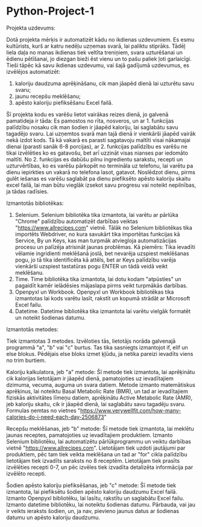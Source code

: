 # Python-Project-1
Projekta uzdevums:

Dotā projekta mērķis ir automatizēt kādu no ikdienas uzdevumiem. Es esmu kultūrists, kurš ar katru nedēļu uzņemas svarā, lai paliktu stiprāks. Tādēļ liela daļa no manas ikdienas tiek veltīta treniņiem, svara uzturēšanai un ēdienu pētīšanai, jo diezgan bieži ēst vienu un to pašu paliek ļoti garlaicīgi. Tieši tāpēc kā savu ikdienas uzdevumu, vai šajā gadījumā uzdevumus, es izvēlējos automatizēt:
1. kaloriju daudzuma aprēķināšanu, cik man jāapēd dienā lai uzturētu savu svaru;
2. jaunu recepšu meklēšanu;
3. apēsto kaloriju piefiksēšanu Excel failā.

Šī projekta kodu es varēšu lietot vairākas reizes dienā, jo galvenā pamatideja ir tāda: Es pamostos no rīta, nosveros, un ar 1. funkcijas palīdzību nosaku cik man šodien ir jāapēd kaloriju, lai saglabātu savu tagadējo svaru. Lai uzņemtos svarā man tajā dienā ir vienkārši jāapēd vairāk nekā izdot kods. Tā kā vakarā es parasti sagatavoju maltīti visai nākamajai dienai (parasti sanāk 6-8 porcijas), ar 2. funkcijas palīdzību es varēšu ne tikai izvēlēties ko es gatavošu, bet arī uzzināt visas nianses par iedomāto maltīti. No 2. funkcijas es dabūšu pilnu ingredientu sarakstu, recepti un uzturvērtības, ko es varēšu pārkopēt no termināla uz telefonu, lai varētu pa dienu iepirkties un vakarā no telefona lasot, gatavot. Noslēdzot dienu, pirms gulēt iešanas es varēšu saglabāt pa dienu piefiksēto apēsto kaloriju skaitu excel failā, lai man būtu vieglāk izsekot savu progresu vai noteikt nepilnības, ja tādas radīsies.


Izmantotās bibliotēkas:
1. Selenium. Selenium bibliotēka tika izmantota, lai varētu ar pārlūka "Chrome" palīdzību automatizēt darbības veiktas "https://www.allrecipes.com" vietnē. Tālāk no Selenium bibliotēkas tika importēts Webdriver, no kura savukārt tika importētas funkcijas kā Service, By un Keys, kas man turpmāk atviegloja automatizācijas procesu un palīzēja atrisināt jaunas problēmas. Kā piemērs: Tika ievadīti vēlamie ingridienti meklēšanā joslā, bet nevarēja uzspiest meklēšanas pogu, jo tā tika identificēta kā attēls, bet ar Keys palīdzību varēja vienkārši uzspiest tastatūras pogu ENTER un tādā veidā veikt meklēšanu.
2. Time. Time bibliotēka tika izmantota, lai dotu kodam "atpūsties" un pagaidīt kamēr ielādēsies mājaslapa pirms veikt turpmākās darbības.
3. Openpyxl un Workbook. Openpyxl un Workbook bibliotēkas tika izmantotas lai kods varētu lasīt, rakstīt un kopumā strādāt ar Microsoft Excel failu.
4. Datetime. Datetime bibliotēka tika izmantota lai varētu vielgāk formatēt un noteikt šodienas datumu.


Izmantotās metodes:

Tiek izmantotas 3 metodes. Izvēloties tās, lietotājs norāda galvenajā programmā "a", "b" vai "c" burtus. Tas tika sasniegts izmantojot if, elif un else blokus. Pēdējais else bloks izmet ķļūdu, ja netika pareizi ievadīts viens no trim burtiem.

Kaloriju kalkulatora, jeb "a" metode:
Šī metode tiek izmantota, lai aprēķinātu cik kalorijas lietotājam ir jāapēd dienā, pamatojoties uz ievadītajiem dzimuma, vecuma, auguma un svara datiem.
Metode izmanto matemātiskus aprēķinus, lai noteiktu Basal Metabolic Rate (BMR), un tad ar ievadītajiem fiziskās aktivitātes līmeņu datiem, aprēķinātu Active Metabolic Rate (AMR), jeb kaloriju skaitu, cik ir jāapēd dienā, lai saglabātu savu tagadēju svaru. Formulas ņemtas no vietnes "https://www.verywellfit.com/how-many-calories-do-i-need-each-day-2506873"

Recepšu meklēšanas, jeb "b" metode:
Šī metode tiek izmantota, lai meklētu jaunas receptes, pamatojoties uz ievadītajiem produktiem.
Izmanto Selenium bibliotēku, lai automatizētu pārlūkprogrammu un veiktu darbības vietnē "https://www.allrecipes.com".
Lietotājam tiek uzdoti jautājumi par produktiem, pēc tam tiek veikta meklēšana un tad ar "for" cikla palīdzību lietotājam tiek izvadīts saraksts no 8 receptēm.
Lietotājam tiek prasīts izvēlēties recepti 0-7, un pēc izvēles tiek izvadīta detalizēta informācija par izvēlēto recepti.

Šodien apēsto kaloriju piefiksēšanas, jeb "c" metode:
Šī metode tiek izmantota, lai piefiksētu šodien apēsto kaloriju daudzumu Excel failā.
Izmanto Openpyxl bibliotēku, lai lasītu, rakstītu un saglabātu Excel failu.
Izmanto datetime bibliotēku, lai noteiktu šodienas datumu.
Pārbauda, vai jau ir veikts ieraksts šodien, un, ja nav, pievieno jaunus datus ar šodienas datumu un apēsto kaloriju daudzumu.
